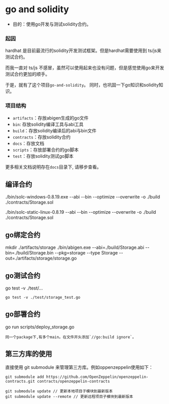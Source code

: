 # go and solidity

- 目的：使用go开发与测试solidity合约。

### 起因

hardhat 是目前最流行的solidity开发测试框架。但是hardhat需要使用到 ts/js来测试合约。

而我一直对 ts/js 不感冒，虽然可以使用起来也没有问题，但是感觉使用go来开发测试合约更加的顺手。

于是，就有了这个项目`go-and-solidity`。 同时，也巩固一下go知识和solidity知识。


### 项目结构
- `artifacts`：存放abigen生成的go文件
- `bin`: 存放solidity编译工具与abi工具
- `build`：存放solidity编译后的abi与bin文件
- `contracts`：存放solidity合约
- `docs`：存放文档
- `scripts`：存放部署合约的go脚本
- `test`：存放solidity测试go脚本


更多相关文档说明存在`docs`目录下, 请移步查看。


## 编译合约

./bin/solc-windows-0.8.19.exe --abi --bin --optimize --overwrite -o ./build ./contracts/Storage.sol

./bin/solc-static-linux-0.8.19 --abi --bin --optimize --overwrite -o ./build ./contracts/Storage.sol

## go绑定合约

mkdir ./artifacts/storage
./bin/abigen.exe --abi=./build/Storage.abi --bin=./build/Storage.bin --pkg=storage --type Storage --out=./artifacts/storage/storage.go

## go测试合约

go test -v ./test/...
```
go test -v ./test/storage_test.go
```

## go部署合约

go run scripts/deploy_storage.go

```
同一个package下,有多个main。在文件开头添加`//go:build ignore`。
```

## 第三方库的使用

直接使用 git submodule 来管理第三方库。例如oppenzeppelin使用如下：

```
git submodule add https://github.com/OpenZeppelin/openzeppelin-contracts.git contracts/openzeppelin-contracts
```

```
git submodule update // 更新本地项目子模块到最新版本
git submodule update --remote // 更新远程项目子模块到最新版本
```
